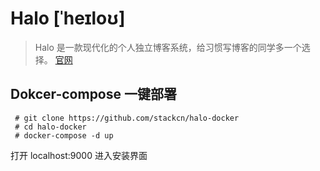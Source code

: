 # Halo [ˈheɪloʊ]
> Halo 是一款现代化的个人独立博客系统，给习惯写博客的同学多一个选择。
> [官网](https://halo.run)

## Dokcer-compose 一键部署

```
 # git clone https://github.com/stackcn/halo-docker
 # cd halo-docker
 # docker-compose -d up 
```

打开 localhost:9000 进入安装界面